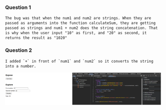 ### Question 1

    The bug was that when the num1 and num2 are strings. When they are passed as arguments into the function calculateSum, they are getting passed as strings and num1 + num2 does the string concatenation. That is why when the user input "10" as first, and "20" as second, it returns the result as "1020"

### Question 2

    I added `+` in front of `num1` and `num2` so it converts the string into a number.

![bug screenshot](../../expand/screenshots/fix_bug.png)
